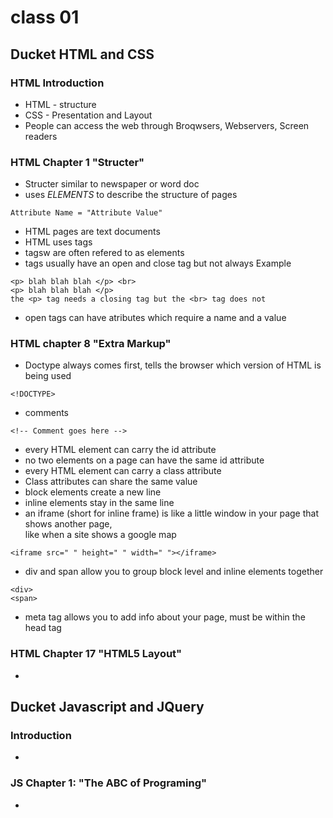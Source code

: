 
# class 01

## Ducket HTML and CSS

### HTML Introduction

- HTML - structure
- CSS - Presentation and Layout
- People can access the web through Broqwsers, Webservers, Screen readers

### HTML Chapter 1 "Structer"

- Structer similar to newspaper or word doc
- uses *ELEMENTS* to describe the structure of pages
```
Attribute Name = "Attribute Value"
```
- HTML pages are text documents
- HTML uses tags
- tagsw are often refered to as elements
- tags usually have an open and close tag but not always
Example
```
<p> blah blah blah </p> <br>
<p> blah blah blah </p>
the <p> tag needs a closing tag but the <br> tag does not
```
- open tags can have atributes which require a name and a value

### HTML chapter 8 "Extra Markup"

- Doctype always comes first, tells the browser which version of HTML is being used
```
<!DOCTYPE>
```
- comments
```
<!-- Comment goes here -->
```
- every HTML element can carry the id attribute
- no two elements on a page can have the same id attribute
- every HTML element can carry a class attribute
- Class attributes can share the same value
- block elements create a new line
- inline elements stay in the same line
- an iframe (short for inline frame) is like a little window in your page that shows another page, <br>
like when a site shows a google map
```
<iframe src=" " height=" " width=" "></iframe>
```
- div and span allow you to group block level and inline elements together
```
<div>
<span>
```
- meta tag allows you to add info about your page, must be within the head tag

### HTML Chapter 17 "HTML5 Layout"

- 


## Ducket Javascript and JQuery

### Introduction

- 

### JS Chapter 1: "The ABC of Programing"

- 
